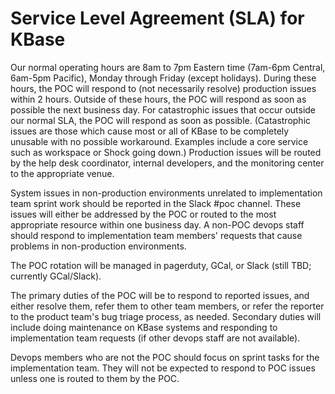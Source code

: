 # Service Level Agreement (SLA) for KBase

Our normal operating hours are 8am to 7pm Eastern time (7am-6pm Central, 6am-5pm Pacific), Monday through Friday (except holidays).  During these hours, the POC will respond to (not necessarily resolve) production issues within 2 hours.  Outside of these hours, the POC will respond as soon as possible the next business day.  For catastrophic issues that occur outside our normal SLA, the POC will respond as soon as possible.  (Catastrophic issues are those which cause most or all of KBase to be completely unusable with no possible workaround.  Examples include a core service such as workspace or Shock going down.)  Production issues will be routed by the help desk coordinator, internal developers, and the monitoring center to the appropriate venue.

System issues in non-production environments unrelated to implementation team sprint work should be reported in the Slack #poc channel.  These issues will either be addressed by the POC or routed to the most appropriate resource within one business day.  A non-POC devops staff should respond to implementation team members' requests that cause problems in non-production environments.

The POC rotation will be managed in pagerduty, GCal, or Slack (still TBD; currently GCal/Slack).

The primary duties of the POC will be to respond to reported issues, and either resolve them, refer them to other team members, or refer the reporter to the product team's bug triage process, as needed.  Secondary duties will include doing maintenance on KBase systems and responding to implementation team requests (if other devops staff are not available).

Devops members who are not the POC should focus on sprint tasks for the implementation team.  They will not be expected to respond to POC issues unless one is routed to them by the POC.
